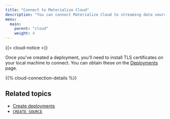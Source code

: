 ```yaml
---
title: "Connect to Materialize Cloud"
description: "You can connect Materialize Cloud to streaming data sources."
menu:
  main:
    parent: "cloud"
    weight: 4
---
```


{{< cloud-notice >}}

Once you've created a deployment, you'll need to install TLS certificates on your local machine to connect. You can obtain these on the [Deployments](https://cloud.materialize.com/deployments) page.

{{% cloud-connection-details %}}

## Related topics

* [Create deployments](../create-deployments)
* [`CREATE SOURCE`](/sql/create-source)
